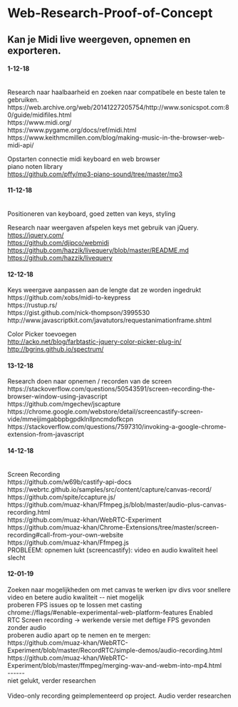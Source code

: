 # Web-Research-Proof-of-Concept

<h2>Kan je Midi live weergeven, opnemen en exporteren. </h2>

<h4> 1-12-18 </h4> <br>
Research naar haalbaarheid en zoeken naar compatibele en beste talen te gebruiken. <br>
https://web.archive.org/web/20141227205754/http://www.sonicspot.com:80/guide/midifiles.html <br>
https://www.midi.org/ <br>
https://www.pygame.org/docs/ref/midi.html <br>
https://www.keithmcmillen.com/blog/making-music-in-the-browser-web-midi-api/ <br>

Opstarten connectie midi keyboard en web browser <br>
piano noten library <br>
https://github.com/pffy/mp3-piano-sound/tree/master/mp3 <br>

<h4> 11-12-18 </h4> <br>
Positioneren van keyboard, goed zetten van keys, styling <br>

Research naar weergaven afspelen keys met gebruik van jQuery. <br>
https://jquery.com/ <br>
https://github.com/djipco/webmidi <br>
https://github.com/hazzik/livequery/blob/master/README.md <br>
https://github.com/hazzik/livequery <br>

<h4> 12-12-18 </h4>
Keys weergave aanpassen aan de lengte dat ze worden ingedrukt <br>
https://github.com/xobs/midi-to-keypress <br>
https://rustup.rs/ <br>
https://gist.github.com/nick-thompson/3995530 <br>
http://www.javascriptkit.com/javatutors/requestanimationframe.shtml <br>

Color Picker toevoegen <br>
http://acko.net/blog/farbtastic-jquery-color-picker-plug-in/ <br>
http://bgrins.github.io/spectrum/ <br>

<h4> 13-12-18 </h4>
Research doen naar opnemen / recorden van de screen <br>
https://stackoverflow.com/questions/50543591/screen-recording-the-browser-window-using-javascript <br>
https://github.com/mgechev/jscapture <br>
https://chrome.google.com/webstore/detail/screencastify-screen-vide/mmeijimgabbpbgpdklnllpncmdofkcpn <br>
https://stackoverflow.com/questions/7597310/invoking-a-google-chrome-extension-from-javascript <br>

<h4> 14-12-18 </h4> <br>
Screen Recording <br>
https://github.com/w69b/castify-api-docs <br>
https://webrtc.github.io/samples/src/content/capture/canvas-record/ <br>
https://github.com/spite/ccapture.js/ <br>
https://github.com/muaz-khan/Ffmpeg.js/blob/master/audio-plus-canvas-recording.html <br>
https://github.com/muaz-khan/WebRTC-Experiment <br>
https://github.com/muaz-khan/Chrome-Extensions/tree/master/screen-recording#call-from-your-own-website <br>
https://github.com/muaz-khan/Ffmpeg.js <br>
PROBLEEM: opnemen lukt (screencastify): video en audio kwaliteit heel slecht <br>

<h4> 12-01-19 </h4>
Zoeken naar mogelijkheden om met canvas te werken ipv divs voor snellere video en betere audio kwaliteit -- niet mogelijk <br>
proberen FPS issues op te lossen met casting <br>
chrome://flags/#enable-experimental-web-platform-features Enabled <br>
RTC Screen recording -> werkende versie met deftige FPS gevonden zonder audio <br>
proberen audio apart op te nemen en te mergen: <br>
https://github.com/muaz-khan/WebRTC-Experiment/blob/master/RecordRTC/simple-demos/audio-recording.html <br>
https://github.com/muaz-khan/WebRTC-Experiment/blob/master/ffmpeg/merging-wav-and-webm-into-mp4.html <br>
------ <br>
niet gelukt, verder researchen <br>
<br>
Video-only recording geimplementeerd op project. Audio verder researchen

